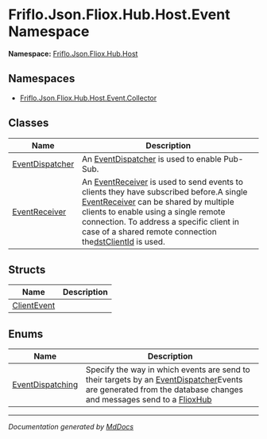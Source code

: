 ﻿<!--  
  <auto-generated>   
    The contents of this file were generated by a tool.  
    Changes to this file may be list if the file is regenerated  
  </auto-generated>   
-->

# Friflo.Json.Fliox.Hub.Host.Event Namespace

**Namespace:** [Friflo.Json.Fliox.Hub.Host](../index.md)  

## Namespaces

- [Friflo.Json.Fliox.Hub.Host.Event.Collector](Collector/index.md)

## Classes

| Name                                        | Description                                                                                                                                                                                                                                                                                                                                                             |
| ------------------------------------------- | ----------------------------------------------------------------------------------------------------------------------------------------------------------------------------------------------------------------------------------------------------------------------------------------------------------------------------------------------------------------------- |
| [EventDispatcher](EventDispatcher/index.md) | An [EventDispatcher](EventDispatcher/index.md) is used to enable Pub\-Sub.                                                                                                                                                                                                                                                                                              |
| [EventReceiver](EventReceiver/index.md)     | An [EventReceiver](EventReceiver/index.md) is used to send events to clients they have subscribed before.A single [EventReceiver](EventReceiver/index.md) can be shared by multiple clients to enable using a single remote connection. To address a specific client in case of a shared remote connection the[dstClientId](ClientEvent/fields/dstClientId.md) is used. |

## Structs

| Name                                | Description |
| ----------------------------------- | ----------- |
| [ClientEvent](ClientEvent/index.md) |             |

## Enums

| Name                                          | Description                                                                                                                                                                                                       |
| --------------------------------------------- | ----------------------------------------------------------------------------------------------------------------------------------------------------------------------------------------------------------------- |
| [EventDispatching](EventDispatching/index.md) | Specify the way in which events are send to their targets by an [EventDispatcher](EventDispatcher/index.md)Events are generated from the database changes and messages send to a [FlioxHub](../FlioxHub/index.md) |

___

*Documentation generated by [MdDocs](https://github.com/ap0llo/mddocs)*
